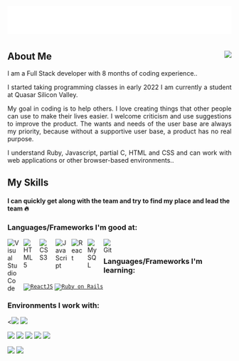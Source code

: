 <h1 align="center">
  <img src="https://raw.githubusercontent.com/Rakhmonov-Asadbek/Rakhmonov-Asadbek/main/name.svg" alt="Rakhmonov Asadbek" />
</h1>

<h2>About Me <img align="right" src="https://visitor-badge.laobi.icu/badge?page_id=Rakhmonov-Asadbek/Rakhmonov-Asadbek"></h2>

<p align="justify">I am a Full Stack developer with 8 months of coding experience..</p>

<p align="justify">I started taking programming classes in early 2022
I am currently a student at Quasar Silicon Valley.</p>

<p align="justify">My goal in coding is to help others. I love creating things that other people can use to make their lives easier. I welcome criticism and use suggestions to improve the product. The wants and needs of the user base are always my priority, because without a supportive user base, a product has no real purpose.</p>

<p align="justify">I understand Ruby, Javascript, partial C, HTML and CSS and can work with web applications or other browser-based environments..</p>

## My Skills

<h4 background-color="red">I can quickly get along with the team and try to find my place and lead the team 🔥</h4>



### Languages/Frameworks I'm good at:

<img align="left" alt="Visual Studio Code" width="26px" src="https://cdn.jsdelivr.net/gh/devicons/devicon/icons/vscode/vscode-original.svg" style="padding-right:10px;" />
<img align="left" alt="HTML5" width="26px" src="https://cdn.jsdelivr.net/gh/devicons/devicon/icons/html5/html5-original.svg" style="padding-right:10px;" />
<img align="left" alt="CSS3" width="26px" src="https://cdn.jsdelivr.net/gh/devicons/devicon/icons/css3/css3-original.svg" style="padding-right:10px;" />
<img align="left" alt="JavaScript" width="26px" src="https://cdn.jsdelivr.net/gh/devicons/devicon/icons/javascript/javascript-original.svg" style="padding-right:10px;" />
<img align="left" alt="React" width="26px" src="https://cdn.jsdelivr.net/gh/devicons/devicon/icons/react/react-original.svg" style="padding-right:10px;" />
<img align="left" alt="MySQL" width="26px" src="https://cdn.jsdelivr.net/gh/devicons/devicon/icons/mysql/mysql-original.svg" style="padding-right:10px;" />
<img align="left" alt="Git" width="26px" src="https://cdn.jsdelivr.net/gh/devicons/devicon/icons/git/git-original.svg" style="padding-right:10px;" />

<br/>

### Languages/Frameworks I'm learning:

<code><a href="https://www.typescriptlang.org"><img alt="ReactJS" title="ReactJS" src="https://img.shields.io/badge/Continues-React.js-blue" height="18"></a></code>
<code><a href="https://www.typescriptlang.org"><img alt="Ruby on Rails" title="Ruby on Rails" src="https://img.shields.io/badge/Continues-Ruby%20on%20Rails-red" height="18"></a></code>
### Environments I work with:

<![](https://img.shields.io/badge/OS-Linux-informational?style=flat&logo=linux&logoColor=white&color=FF69B4)
![](https://img.shields.io/badge/Editor-VS_Code-informational?style=flat&logo=visual-studio-code&logoColor=white&color=FF69B4)

![](https://img.shields.io/badge/Code-JavaScript-informational?style=flat&logo=javascript&logoColor=white&color=6aa6f8)
![](https://img.shields.io/badge/Code-C-informational?style=flat&logo=C&logoColor=white&color=6aa6f8)
![](https://img.shields.io/badge/Code-Rails-informational?style=flat&logo=ruby-on-rails&logoColor=white&color=6aa6f8)
![](https://img.shields.io/badge/Code-Ruby-informational?style=flat&logo=ruby&logoColor=white&color=6aa6f8)
![](https://img.shields.io/badge/Code-React-informational?style=flat&logo=react&logoColor=white&color=6aa6f8)


![](https://img.shields.io/badge/Tools-PostgreSQL-informational?style=flat&logo=postgresql&logoColor=white&color=#7FFFD4)
![](https://img.shields.io/badge/Tools-MySQL-informational?style=flat&logo=MySQL&logoColor=white&color=#7FFFD4)



